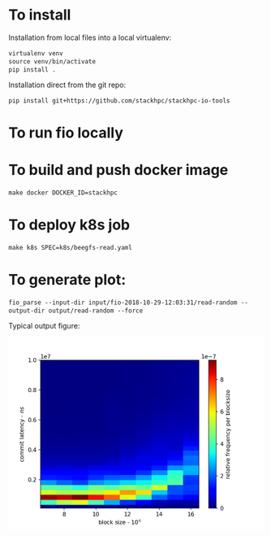 # To install

Installation from local files into a local virtualenv:

    virtualenv venv
    source venv/bin/activate
    pip install .

Installation direct from the git repo:

    pip install git+https://github.com/stackhpc/stackhpc-io-tools

# To run fio locally

# To build and push docker image

    make docker DOCKER_ID=stackhpc

# To deploy k8s job

    make k8s SPEC=k8s/beegfs-read.yaml

# To generate plot:

    fio_parse --input-dir input/fio-2018-10-29-12:03:31/read-random --output-dir output/read-random --force

Typical output figure:

![Typical output](blob.png)
